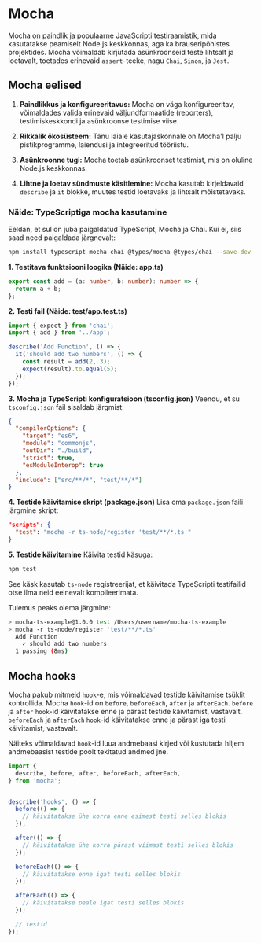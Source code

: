 # Mocha

Mocha on paindlik ja populaarne JavaScripti testiraamistik, mida kasutatakse peamiselt Node.js keskkonnas, aga ka brauseripõhistes projektides. Mocha võimaldab kirjutada asünkroonseid teste lihtsalt ja loetavalt, toetades erinevaid `assert`-teeke, nagu `Chai`, `Sinon`, ja `Jest`.

## Mocha eelised

1. **Paindlikkus ja konfigureeritavus:** Mocha on väga konfigureeritav, võimaldades valida erinevaid väljundformaatide (reporters), testimiskeskkondi ja asünkroonse testimise viise.

2. **Rikkalik ökosüsteem:** Tänu laiale kasutajaskonnale on Mocha'l palju pistikprogramme, laiendusi ja integreeritud tööriistu.

3. **Asünkroonne tugi:** Mocha toetab asünkroonset testimist, mis on oluline Node.js keskkonnas.

4. **Lihtne ja loetav sündmuste käsitlemine:** Mocha kasutab kirjeldavaid `describe` ja `it` blokke, muutes testid loetavaks ja lihtsalt mõistetavaks.

### Näide: TypeScriptiga mocha kasutamine

Eeldan, et sul on juba paigaldatud TypeScript, Mocha ja Chai. Kui ei, siis saad need paigaldada järgnevalt:

```bash
npm install typescript mocha chai @types/mocha @types/chai --save-dev
```

**1. Testitava funktsiooni loogika (Näide: app.ts)**

```typescript
export const add = (a: number, b: number): number => {
  return a + b;
};
```

**2. Testi fail (Näide: test/app.test.ts)**

```typescript
import { expect } from 'chai';
import { add } from '../app';

describe('Add Function', () => {
  it('should add two numbers', () => {
    const result = add(2, 3);
    expect(result).to.equal(5);
  });
});
```

**3. Mocha ja TypeScripti konfiguratsioon (tsconfig.json)**
Veendu, et su `tsconfig.json` fail sisaldab järgmist:

```json
{
  "compilerOptions": {
    "target": "es6",
    "module": "commonjs",
    "outDir": "./build",
    "strict": true,
    "esModuleInterop": true
  },
  "include": ["src/**/*", "test/**/*"]
}
```

**4. Testide käivitamise skript (package.json)**
Lisa oma `package.json` faili järgmine skript:

```json
"scripts": {
  "test": "mocha -r ts-node/register 'test/**/*.ts'"
}
```

**5. Testide käivitamine**
Käivita testid käsuga:

```bash
npm test
```

See käsk kasutab `ts-node` registreerijat, et käivitada TypeScripti testifailid otse ilma neid eelnevalt kompileerimata.

Tulemus peaks olema järgmine:

```bash
> mocha-ts-example@1.0.0 test /Users/username/mocha-ts-example
> mocha -r ts-node/register 'test/**/*.ts'
  Add Function
    ✓ should add two numbers
  1 passing (8ms)
```

## Mocha hooks

Mocha pakub mitmeid `hook`-e, mis võimaldavad testide käivitamise tsüklit kontrollida. Mocha `hook`-id on `before`, `beforeEach`, `after` ja `afterEach`. `before` ja `after` `hook`-id käivitatakse enne ja pärast testide käivitamist, vastavalt. `beforeEach` ja `afterEach` `hook`-id käivitatakse enne ja pärast iga testi käivitamist, vastavalt.

Näiteks võimaldavad `hook`-id luua andmebaasi kirjed või kustutada hiljem andmebaasist testide poolt tekitatud andmed jne.

```javascript
import {
  describe, before, after, beforeEach, afterEach,
} from 'mocha';


describe('hooks', () => {
  before(() => {
    // käivitatakse ühe korra enne esimest testi selles blokis
  });

  after(() => {
    // käivitatakse ühe korra pärast viimast testi selles blokis
  });

  beforeEach(() => {
    // käivitatakse enne igat testi selles blokis
  });

  afterEach(() => {
    // käivitatakse peale igat testi selles blokis
  });

  // testid
});
```
